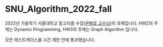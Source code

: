# SNU_Algorithm_2022_fall
2022년 가을학기 서울대학교 알고리즘 수업([문병로 교수님](https://soar.snu.ac.kr/))의 과제입니다.
HW2의 주제는 Dynamic Programming, HW3의 주제는 Graph Algorithm 입니다.

모든 테스트케이스를 시간 제한 안에 통과했습니다.